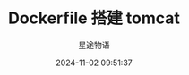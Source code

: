 ---
title: Dockerfile 搭建 tomcat
date: 2024-11-02 09:51:37
permalink: /pages/docker11/
categories:
  - 运维
  - Docker
tags:
  - Docker
author: 星途物语
---